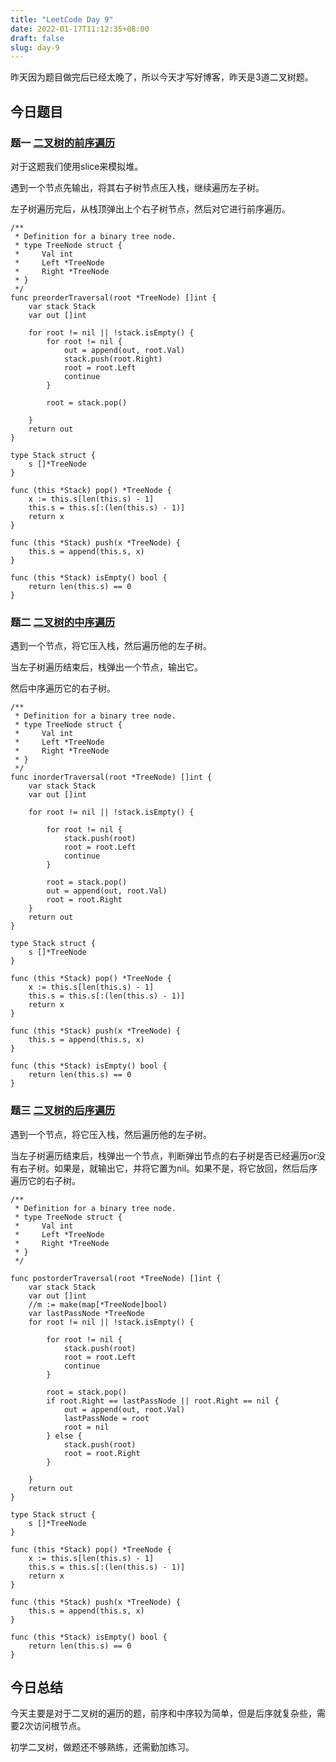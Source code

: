 ```yaml
---
title: "LeetCode Day 9"
date: 2022-01-17T11:12:35+08:00
draft: false
slug: day-9
---
```


昨天因为题目做完后已经太晚了，所以今天才写好博客，昨天是3道二叉树题。

## 今日题目

### 题一 [二叉树的前序遍历](https://leetcode-cn.com/problems/binary-tree-preorder-traversal/)

对于这题我们使用slice来模拟堆。

遇到一个节点先输出，将其右子树节点压入栈，继续遍历左子树。

左子树遍历完后，从栈顶弹出上个右子树节点，然后对它进行前序遍历。

~~~
/**
 * Definition for a binary tree node.
 * type TreeNode struct {
 *     Val int
 *     Left *TreeNode
 *     Right *TreeNode
 * }
 */
func preorderTraversal(root *TreeNode) []int {
    var stack Stack
    var out []int

    for root != nil || !stack.isEmpty() {
        for root != nil {
            out = append(out, root.Val)
            stack.push(root.Right)
            root = root.Left
            continue
        }

        root = stack.pop()

    }
    return out
}

type Stack struct {
    s []*TreeNode
}

func (this *Stack) pop() *TreeNode {
    x := this.s[len(this.s) - 1]
    this.s = this.s[:(len(this.s) - 1)]
    return x
}

func (this *Stack) push(x *TreeNode) {
    this.s = append(this.s, x)
}

func (this *Stack) isEmpty() bool {
    return len(this.s) == 0
}
~~~

### 题二 [二叉树的中序遍历](https://leetcode-cn.com/problems/binary-tree-inorder-traversal/)

遇到一个节点，将它压入栈，然后遍历他的左子树。

当左子树遍历结束后，栈弹出一个节点，输出它。

然后中序遍历它的右子树。

~~~
/**
 * Definition for a binary tree node.
 * type TreeNode struct {
 *     Val int
 *     Left *TreeNode
 *     Right *TreeNode
 * }
 */
func inorderTraversal(root *TreeNode) []int {
    var stack Stack
    var out []int

    for root != nil || !stack.isEmpty() {
        
        for root != nil {
            stack.push(root)
            root = root.Left
            continue
        }

        root = stack.pop()
        out = append(out, root.Val)
        root = root.Right
    }
    return out
}

type Stack struct {
    s []*TreeNode
}

func (this *Stack) pop() *TreeNode {
    x := this.s[len(this.s) - 1]
    this.s = this.s[:(len(this.s) - 1)]
    return x
}

func (this *Stack) push(x *TreeNode) {
    this.s = append(this.s, x)
}

func (this *Stack) isEmpty() bool {
    return len(this.s) == 0
}
~~~

### 题三 [二叉树的后序遍历](https://leetcode-cn.com/problems/binary-tree-postorder-traversal/)

遇到一个节点，将它压入栈，然后遍历他的左子树。

当左子树遍历结束后，栈弹出一个节点，判断弹出节点的右子树是否已经遍历or没有右子树。如果是，就输出它，并将它置为nil。如果不是，将它放回，然后后序遍历它的右子树。

~~~
/**
 * Definition for a binary tree node.
 * type TreeNode struct {
 *     Val int
 *     Left *TreeNode
 *     Right *TreeNode
 * }
 */

func postorderTraversal(root *TreeNode) []int {
    var stack Stack
    var out []int
    //m := make(map[*TreeNode]bool)
    var lastPassNode *TreeNode
    for root != nil || !stack.isEmpty() {
        
        for root != nil {
            stack.push(root)
            root = root.Left
            continue
        }

        root = stack.pop()
        if root.Right == lastPassNode || root.Right == nil {
            out = append(out, root.Val)
            lastPassNode = root
            root = nil
        } else {
            stack.push(root)
            root = root.Right
        }

    }
    return out
}

type Stack struct {
    s []*TreeNode
}

func (this *Stack) pop() *TreeNode {
    x := this.s[len(this.s) - 1]
    this.s = this.s[:(len(this.s) - 1)]
    return x
}

func (this *Stack) push(x *TreeNode) {
    this.s = append(this.s, x)
}

func (this *Stack) isEmpty() bool {
    return len(this.s) == 0
}
~~~

## 今日总结

今天主要是对于二叉树的遍历的题，前序和中序较为简单，但是后序就复杂些，需要2次访问根节点。

初学二叉树，做题还不够熟练，还需勤加练习。